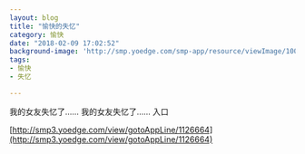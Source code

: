 ```yaml
---
layout: blog
title: "愉快的失忆"
category: 愉快
date: "2018-02-09 17:02:52"
background-image: 'http://smp.yoedge.com/smp-app/resource/viewImage/1002493appline.png'
tags:
- 愉快
- 失忆

---
```

我的女友失忆了……
我的女友失忆了……
入口

[http://smp3.yoedge.com/view/gotoAppLine/1126664](http://smp3.yoedge.com/view/gotoAppLine/1126664)

        
